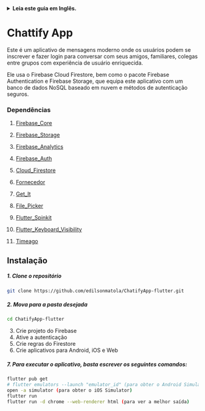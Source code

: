 <details>
<summary>
<strong> Leia este guia em Inglês. </strong>
</summary>
    <ul>
        <li><a href="./README.md"> English </a></li>
    </ul>

</details>

# Chattify App

Este é um aplicativo de mensagens moderno onde os usuários podem se inscrever e fazer login para conversar com seus amigos, familiares, colegas entre grupos com experiência de usuário enriquecida.

Ele usa o Firebase Cloud Firestore, bem como o pacote Firebase Authentication e Firebase Storage, que equipa este aplicativo com um banco de dados NoSQL baseado em nuvem e métodos de autenticação seguros.

### Dependências

1. [Firebase_Core](https://pub.dev/packages/firebase_core)

1. [Firebase_Storage](https://pub.dev/packages/firebase_storage)

1. [Firebase_Analytics](https://pub.dev/packages/firebase_analytics)

1. [Firebase_Auth](https://pub.dev/packages/firebase_auth)

1. [Cloud_Firestore](https://pub.dev/packages/cloud_firestore)

1. [Fornecedor](https://pub.dev/packages/provider)

1. [Get_It](https://pub.dev/packages/get_it)

1. [File_Picker](https://pub.dev/packages/file_picker)

1. [Flutter_Spinkit](https://pub.dev/packages/flutter_spinkit)

1. [Flutter_Keyboard_Visibility](https://pub.dev/packages/flutter_keyboard_visibility)

1. [Timeago](https://pub.dev/packages/timeago)

## Instalação

##### 1. Clone o repositório

```bash
git clone https://github.com/edilsonmatola/ChatifyApp-flutter.git
```

##### 2. Mova para a pasta desejada

```bash
cd ChatifyApp-flutter
```

3. Crie projeto do Firebase
4. Ative a autenticação
5. Crie regras do Firestore
6. Crie aplicativos para Android, iOS e Web

##### 7. Para executar o aplicativo, basta escrever os seguintes comandos:

```bash
flutter pub get
# flutter emulators --launch "emulator_id" (para obter o Android Simulator)
open -a simulator (para obter o iOS Simulator)
flutter run
flutter run -d chrome --web-renderer html (para ver a melhor saída)
```
